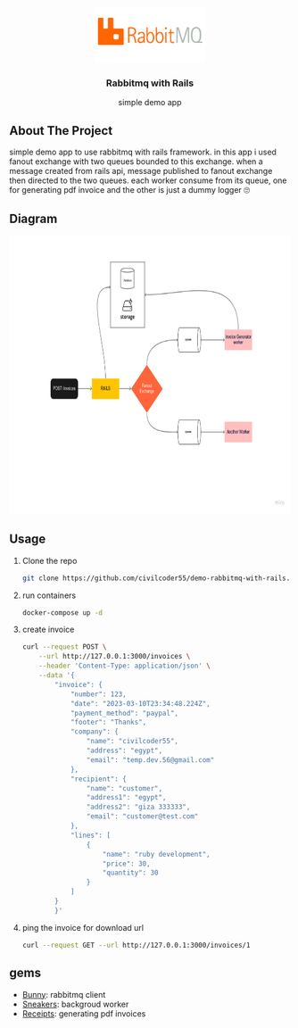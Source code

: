 <p align="center">
  <img src="test/fixtures/files/logo.png" alt="Logo" width="200" height="100">

  <h3 align="center">Rabbitmq with Rails</h3>

  <p align="center">
   simple demo app
  </p>
</p>

## About The Project

simple demo app to use rabbitmq with rails framework.
in this app i used fanout exchange with two queues bounded to this exchange.
when a message created from rails api, message published to fanout exchange then directed to the two queues.
each worker consume from its queue, one for generating pdf invoice and the other is just a dummy logger 🙄

## Diagram

<p align="center">
  <img src="test/fixtures/files/diagram.jpg" alt="Demo" width="800" height="500">
</p>

## Usage

1. Clone the repo

   ```sh
   git clone https://github.com/civilcoder55/demo-rabbitmq-with-rails.git
   ```

2. run containers

   ```sh
   docker-compose up -d
   ```

3. create invoice

    ```sh
    curl --request POST \
        --url http://127.0.0.1:3000/invoices \
        --header 'Content-Type: application/json' \
        --data '{
            "invoice": {
                "number": 123,
                "date": "2023-03-10T23:34:48.224Z",
                "payment_method": "paypal",
                "footer": "Thanks",
                "company": {
                    "name": "civilcoder55",
                    "address": "egypt",
                    "email": "temp.dev.56@gmail.com"
                },
                "recipient": {
                    "name": "customer",
                    "address1": "egypt",
                    "address2": "giza 333333",
                    "email": "customer@test.com"
                },
                "lines": [
                    {
                        "name": "ruby development",
                        "price": 30,
                        "quantity": 30
                    }
                ]
            }
            }'
    ```
4. ping the invoice for download url

    ```sh
    curl --request GET --url http://127.0.0.1:3000/invoices/1
    ```

## gems
- [Bunny](https://github.com/ruby-amqp/bunny): rabbitmq client
- [Sneakers](https://github.com/jondot/sneakers): backgroud worker
- [Receipts](https://github.com/excid3/receipts): generating pdf invoices